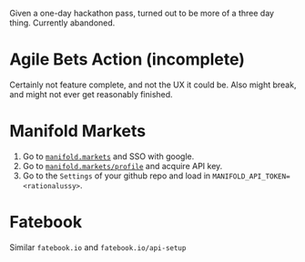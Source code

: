 Given a one-day hackathon pass, turned out to be more of a three day thing. Currently abandoned.

# Agile Bets Action (incomplete)

Certainly not feature complete, and not the UX it could be. Also might break, and might not ever get reasonably finished.

# Manifold Markets

1. Go to [`manifold.markets`](https://manifold.markets?referrer=Quinn) and SSO with google.
2. Go to [`manifold.markets/profile`](https://manifold.markets/profile) and acquire API key.
3. Go to the `Settings` of your github repo and load in `MANIFOLD_API_TOKEN=<rationalussy>`.

# Fatebook

Similar `fatebook.io` and `fatebook.io/api-setup`

